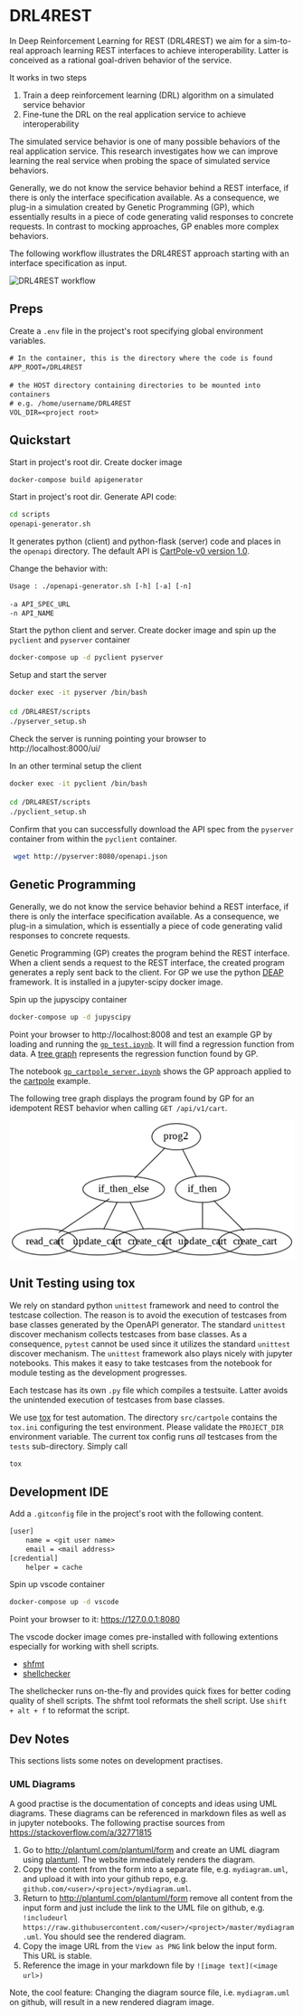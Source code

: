 # DRL4REST

In Deep Reinforcement Learning for REST (DRL4REST) we aim for a sim-to-real approach learning REST interfaces to achieve interoperability. Latter is conceived as a rational goal-driven behavior of the service.

It works in two steps

1. Train a deep reinforcement learning (DRL) algorithm on a simulated service behavior
1. Fine-tune the DRL on the real application service to achieve interoperability

The simulated service behavior is one of many possible behaviors of the real application service. This research investigates how we can improve learning the real service when probing the space of simulated service behaviors.

Generally, we do not know the service behavior behind a REST interface, if there is only the interface specification available. As a consequence, we plug-in a simulation created by Genetic Programming (GP), which essentially results in a piece of code generating valid responses to concrete requests. In contrast to mocking approaches, GP enables more complex behaviors. 

The following workflow illustrates the DRL4REST approach starting with an interface specification as input.

![DRL4REST workflow](http://www.plantuml.com/plantuml/png/KypCIyufJKajBSfHo2WfAIYsqjSlIYpNIyyioIXDAYrEBKhEpoj9pIlHIyxFrKzEIKtEDYxITmdoCGbo3GxHpqqiBab5yEFByukoqtBoo_LAStC0)


## Preps

Create a `.env` file in the project's root specifying global environment variables.
```
# In the container, this is the directory where the code is found
APP_ROOT=/DRL4REST

# the HOST directory containing directories to be mounted into containers
# e.g. /home/username/DRL4REST
VOL_DIR=<project root>
```

## Quickstart

Start in project's root dir. Create docker image
```bash
docker-compose build apigenerator 
```

Start in project's root dir. Generate API code:  
```bash
cd scripts
openapi-generator.sh
```
It generates python (client) and python-flask (server) code and places in the `openapi` directory. The default API is [CartPole-v0 version 1.0](src/cartpole/spec/OpenAPIv1.json). 

Change the behavior with:
```
Usage : ./openapi-generator.sh [-h] [-a] [-n]

-a API_SPEC_URL
-n API_NAME 
```

Start the python client and server. Create docker image
and spin up the `pyclient` and `pyserver` container  
```bash
docker-compose up -d pyclient pyserver
```

Setup and start the server 
```bash
docker exec -it pyserver /bin/bash

cd /DRL4REST/scripts
./pyserver_setup.sh
```
Check the server is running pointing your browser to http://localhost:8000/ui/

In an other terminal setup the client
```bash
docker exec -it pyclient /bin/bash

cd /DRL4REST/scripts
./pyclient_setup.sh
```
Confirm that you can successfully download the API spec from the `pyserver` container from within the `pyclient` container.
```bash
 wget http://pyserver:8080/openapi.json
 ```

## Genetic Programming

Generally, we do not know the service behavior behind a REST interface, if there is only the interface specification available. As a consequence, we plug-in a simulation, which is essentially a piece of code generating valid responses to concrete requests. 

Genetic Programming (GP) creates the program behind the REST interface. When a client sends a request to the REST interface, the created program generates a reply sent back to the client. For GP we use the python [DEAP](https://github.com/deap/deap) framework. It is installed in a jupyter-scipy docker image.

Spin up the jupyscipy container
```bash
docker-compose up -d jupyscipy
```

Point your browser to http://localhost:8008 and test an example GP by loading and running the [`gp_test.ipynb`](notebooks/gp_test.ipynb). It will find a regression function from data. A [tree graph](notebooks/graph.png) represents the regression function found by GP.

The notebook [`gp_cartpole_server.ipynb`](notebooks/gp_cartpole_server.ipynb) shows the GP approach applied to the [cartpole](https://en.wikipedia.org/wiki/Inverted_pendulum) example. 

The following tree graph displays the program found by GP for an idempotent REST behavior when calling `GET /api/v1/cart`.

![GP created cart_get controller](notebooks/gp_controller.png)

## Unit Testing using tox

We rely on standard python `unittest` framework and need to control the testcase collection. The reason is to avoid the execution of testcases from base classes generated by the OpenAPI generator. The standard `unittest` discover mechanism collects testcases from base classes. As a consequence, `pytest` cannot be used since it utilizes the standard `unittest` discover mechanism. The `unittest` framework also plays nicely with jupyter notebooks. This makes it easy to take testcases from the notebook for module testing as the development progresses.

Each testcase has its own `.py` file which compiles a testsuite. Latter avoids the unintended execution of testcases from base classes. 

We use [tox](https://tox.readthedocs.io/en/latest/) for test automation. The directory `src/cartpole` contains the `tox.ini` configuring the test environment. Please validate the `PROJECT_DIR` environment variable. The current tox config runs _all_ testcases from the `tests` sub-directory. Simply call
```bash
tox
``` 

## Development IDE

Add a `.gitconfig` file  in the project's root with the following content.

```
[user]
	name = <git user name>
	email = <mail address>
[credential]
	helper = cache
```

Spin up vscode container

```bash
docker-compose up -d vscode
```

Point your browser to it: https://127.0.0.1:8080

The vscode docker image comes pre-installed with following extentions especially for working with shell scripts.

* [shfmt](https://github.com/mvdan/sh)
* [shellchecker](https://github.com/koalaman/shellcheck)

The shellchecker runs on-the-fly and provides quick fixes for better coding quality of shell scripts. The shfmt tool reformats the shell script. Use `shift + alt + f` to reformat the script.

## Dev Notes

This sections lists some notes on development practises.

### UML Diagrams 

A good practise is the documentation of concepts and ideas using UML diagrams. These diagrams can be referenced in markdown files as well as in jupyter notebooks. The following practise sources from https://stackoverflow.com/a/32771815

1. Go to http://plantuml.com/plantuml/form and create an UML diagram using [plantuml](https://plantuml.com/). The website immediately renders the diagram.
1. Copy the content from the form into a separate file, e.g. `mydiagram.uml`, and upload it with into your github repo, e.g. `github.com/<user>/<project>/mydiagram.uml`. 
1. Return to http://plantuml.com/plantuml/form remove all content from the input form and just include the link to the UML file on github, e.g. `!includeurl https://raw.githubusercontent.com/<user>/<project>/master/mydiagram.uml`. You should see the rendered diagram.
1. Copy the image URL from the `View as PNG` link below the input form. This URL is stable.
1. Reference the image in your markdown file by `![image text](<image url>)`

Note, the cool feature: Changing the diagram source file, i.e. `mydiagram.uml` on github, will result in a new rendered diagram image.
